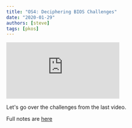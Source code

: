 ```yaml
---
title: "OS4: Deciphering BIOS Challenges"
date: "2020-01-29"
authors: [steve]
tags: [pkos]
---
```


<iframe className="youtube-video-player" src="https://www.youtube.com/embed/9dU7CyKkHew" title="YouTube video player" frameBorder="0" allow="accelerometer; autoplay; clipboard-write; encrypted-media; gyroscope; picture-in-picture" allowFullScreen></iframe>

Let's go over the challenges from the last video.

Full notes are [here](/docs/pkos/os4)